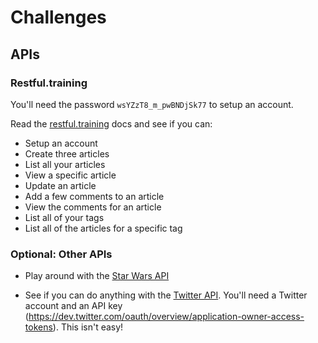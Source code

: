 # Challenges

## APIs

### Restful.training

You'll need the password `wsYZzT8_m_pwBNDjSk77` to setup an account.

Read the [restful.training](https://github.com/develop-me/restful.training#restfultraining) docs and see if you can:

- Setup an account
- Create three articles
- List all your articles
- View a specific article
- Update an article
- Add a few comments to an article
- View the comments for an article
- List all of your tags
- List all of the articles for a specific tag


### Optional: Other APIs

- Play around with the [Star Wars API](https://swapi.co/documentation)

- See if you can do anything with the [Twitter API](https://dev.twitter.com/rest/public/search). You'll need a Twitter account and an API key (https://dev.twitter.com/oauth/overview/application-owner-access-tokens). This isn't easy!
